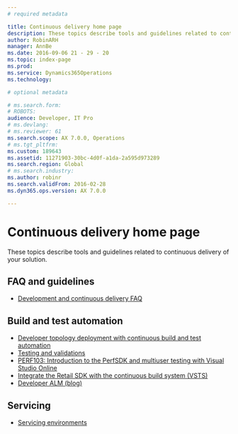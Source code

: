 ```yaml
---
# required metadata

title: Continuous delivery home page
description: These topics describe tools and guidelines related to continuous delivery of your solution.
author: RobinARH
manager: AnnBe
ms.date: 2016-09-06 21 - 29 - 20
ms.topic: index-page
ms.prod: 
ms.service: Dynamics365Operations
ms.technology: 

# optional metadata

# ms.search.form: 
# ROBOTS: 
audience: Developer, IT Pro
# ms.devlang: 
# ms.reviewer: 61
ms.search.scope: AX 7.0.0, Operations
# ms.tgt_pltfrm: 
ms.custom: 189643
ms.assetid: 11271903-30bc-4d0f-a1da-2a595d973289
ms.search.region: Global
# ms.search.industry: 
ms.author: robinr
ms.search.validFrom: 2016-02-28
ms.dyn365.ops.version: AX 7.0.0

---
```


# Continuous delivery home page

These topics describe tools and guidelines related to continuous delivery of your solution.

FAQ and guidelines
------------------

-   [Development and continuous delivery FAQ](continuous-delivery-faq.md)

## Build and test automation
-   [Developer topology deployment with continuous build and test automation](../perf-test/continuous-build-test-automation.md)
-   [Testing and validations](../perf-test/testing-validation.md)
-   [PERF103: Introduction to the PerfSDK and multiuser testing with Visual Studio Online](../perf-test/perfsdk-tutorial.md)
-   [Integrate the Retail SDK with the continuous build system (VSTS)](../retail/dev-itpro/integrate-retail-sdk-continuous-build)
-   [Developer ALM (blog)](https://blogs.msdn.microsoft.com/axdevalm/)

## Servicing
-   [Servicing environments](..\dev-tools\developer-home-page.md#service-environments)




